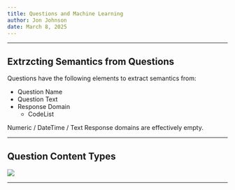 ```yaml
---
title: Questions and Machine Learning
author: Jon Johnson
date: March 8, 2025
---
```


---

## Extrzcting Semantics from Questions

Questions have the following elements to extract semantics from:

- Question Name
- Question Text
- Response Domain
  - CodeList

Numeric / DateTime / Text Response domains are effectively empty.

---

## Question Content Types

![](question-typology.png)

---
